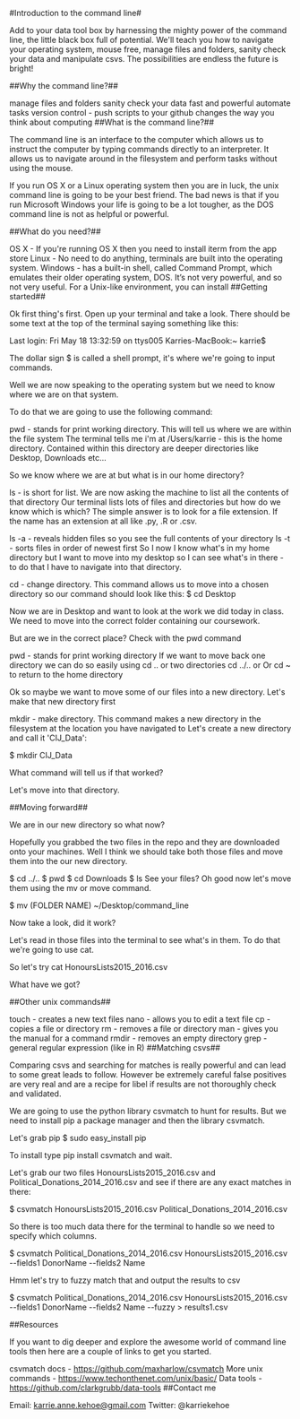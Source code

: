 #Introduction to the command line#

Add to your data tool box by harnessing the mighty power of the command line, the little black box full of potential. We'll teach you how to navigate your operating system, mouse free, manage files and folders, sanity check your data and manipulate csvs. The possibilities are endless the future is bright!

##Why the command line?##

manage files and folders
sanity check your data
fast and powerful
automate tasks
version control - push scripts to your github
changes the way you think about computing
##What is the command line?##

The command line is an interface to the computer which allows us to instruct the computer by typing commands directly to an interpreter. It allows us to navigate around in the filesystem and perform tasks without using the mouse.

If you run OS X or a Linux operating system then you are in luck, the unix command line is going to be your best friend. The bad news is that if you run Microsoft Windows your life is going to be a lot tougher, as the DOS command line is not as helpful or powerful.

##What do you need?##

OS X - If you're running OS X then you need to install iterm from the app store
Linux - No need to do anything, terminals are built into the operating system.
Windows - has a built-in shell, called Command Prompt, which emulates their older operating system, DOS. It’s not very powerful, and so not very useful. For a Unix-like environment, you can install
##Getting started##

Ok first thing's first. Open up your terminal and take a look. There should be some text at the top of the terminal saying something like this:

Last login: Fri May 18 13:32:59 on ttys005 Karries-MacBook:~ karrie$

The dollar sign $ is called a shell prompt, it's where we're going to input commands.

Well we are now speaking to the operating system but we need to know where we are on that system.

To do that we are going to use the following command:

pwd - stands for print working directory. This will tell us where we are within the file system
The terminal tells me i'm at /Users/karrie - this is the home directory. Contained within this directory are deeper directories like Desktop, Downloads etc...

So we know where we are at but what is in our home directory?

ls - is short for list. We are now asking the machine to list all the contents of that directory
Our terminal lists lots of files and directories but how do we know which is which? The simple answer is to look for a file extension. If the name has an extension at all like .py, .R or .csv.

ls -a - reveals hidden files so you see the full contents of your directory
ls -t - sorts files in order of newest first
So I now I know what's in my home directory but I want to move into my desktop so I can see what's in there - to do that I have to navigate into that directory.

cd - change directory. This command allows us to move into a chosen directory so our command should look like this:
$ cd Desktop

Now we are in Desktop and want to look at the work we did today in class. We need to move into the correct folder containing our coursework.

But are we in the correct place? Check with the pwd command

pwd - stands for print working directory
If we want to move back one directory we can do so easily using cd .. or two directories cd ../.. or Or cd ~ to return to the home directory

Ok so maybe we want to move some of our files into a new directory. Let's make that new directory first

mkdir - make directory. This command makes a new directory in the filesystem at the location you have navigated to
Let's create a new directory and call it 'CIJ_Data':

$ mkdir CIJ_Data

What command will tell us if that worked?

Let's move into that directory.

##Moving forward##

We are in our new directory so what now?

Hopefully you grabbed the two files in the repo and they are downloaded onto your machines. Well I think we should take both those files and move them into the our new directory.

$ cd ../..
$ pwd
$ cd Downloads
$ ls
See your files? Oh good now let's move them using the mv or move command.

$ mv (FOLDER NAME) ~/Desktop/command_line

Now take a look, did it work?

Let's read in those files into the terminal to see what's in them. To do that we're going to use cat.

So let's try cat HonoursLists2015_2016.csv

What have we got?

##Other unix commands##

touch - creates a new text files
nano - allows you to edit a text file
cp - copies a file or directory
rm - removes a file or directory
man - gives you the manual for a command
rmdir - removes an empty directory
grep - general regular expression (like in R)
##Matching csvs##

Comparing csvs and searching for matches is really powerful and can lead to some great leads to follow. However be extremely careful false positives are very real and are a recipe for libel if results are not thoroughly check and validated.

We are going to use the python library csvmatch to hunt for results. But we need to install pip a package manager and then the library csvmatch.

Let's grab pip $ sudo easy_install pip

To install type pip install csvmatch and wait.

Let's grab our two files HonoursLists2015_2016.csv and Political_Donations_2014_2016.csv and see if there are any exact matches in there:

$ csvmatch HonoursLists2015_2016.csv Political_Donations_2014_2016.csv

So there is too much data there for the terminal to handle so we need to specify which columns.

$ csvmatch Political_Donations_2014_2016.csv HonoursLists2015_2016.csv --fields1 DonorName --fields2 Name

Hmm let's try to fuzzy match that and output the results to csv

$ csvmatch Political_Donations_2014_2016.csv HonoursLists2015_2016.csv --fields1 DonorName --fields2 Name --fuzzy > results1.csv

##Resources

If you want to dig deeper and explore the awesome world of command line tools then here are a couple of links to get you started.

csvmatch docs - https://github.com/maxharlow/csvmatch
More unix commands - https://www.techonthenet.com/unix/basic/
Data tools - https://github.com/clarkgrubb/data-tools
##Contact me

Email: karrie.anne.kehoe@gmail.com Twitter: @karriekehoe

